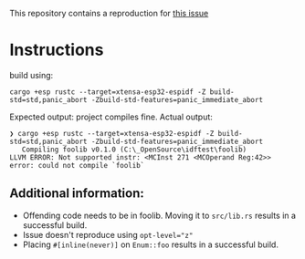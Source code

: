 This repository contains a reproduction for [this issue](https://github.com/esp-rs/rust/issues/95)

# Instructions
build using:

`cargo +esp rustc --target=xtensa-esp32-espidf -Z build-std=std,panic_abort -Zbuild-std-features=panic_immediate_abort`

Expected output: project compiles fine.
Actual output:

```
❯ cargo +esp rustc --target=xtensa-esp32-espidf -Z build-std=std,panic_abort -Zbuild-std-features=panic_immediate_abort 
   Compiling foolib v0.1.0 (C:\_OpenSource\idftest\foolib)
LLVM ERROR: Not supported instr: <MCInst 271 <MCOperand Reg:42>>
error: could not compile `foolib`
```

## Additional information:
 - Offending code needs to be in foolib. Moving it to `src/lib.rs` results in a successful build.
 - Issue doesn't reproduce using `opt-level="z"`
 - Placing `#[inline(never)]` on `Enum::foo` results in a successful build.
